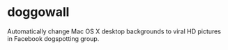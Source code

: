 # doggowall
Automatically change Mac OS X desktop backgrounds to viral HD pictures in Facebook dogspotting group.
